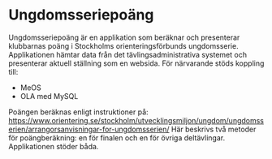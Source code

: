 # Ungdomsseriepoäng

Ungdomsseriepoäng är en applikation som beräknar och presenterar klubbarnas poäng i Stockholms
orienteringsförbunds ungdomsserie. Applikationen hämtar data från det tävlingsadministrativa
systemet och presenterar aktuell ställning som en websida. För närvarande stöds koppling
till:
* MeOS
* OLA med MySQL

Poängen beräknas enligt instruktioner på:
https://www.orientering.se/stockholm/utvecklingsmiljon/ungdom/ungdomsserien/arrangorsanvisningar-for-ungdomsserien/
Här beskrivs två metoder för poängberäkning: en för finalen och en för övriga deltävlingar. Applikationen stöder båda.

